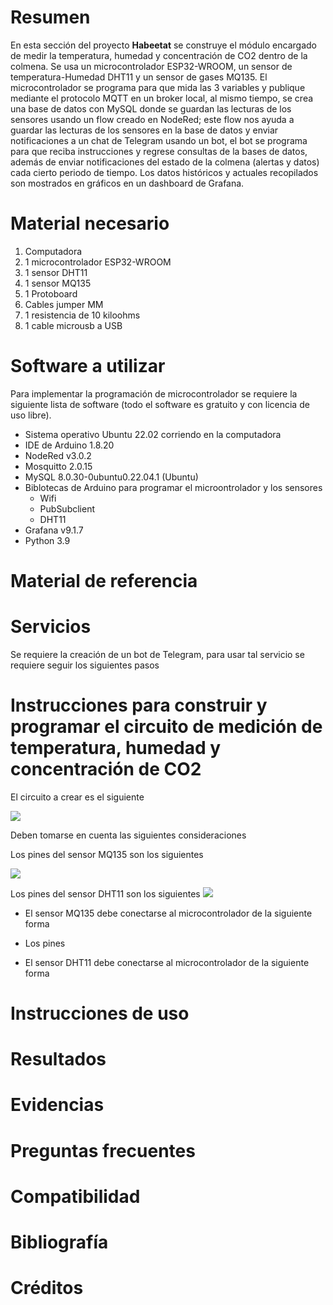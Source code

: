 # Resumen

En esta sección del proyecto **Habeetat** se construye el módulo encargado de medir la temperatura, humedad y concentración de CO2 dentro de la colmena. Se usa un microcontrolador ESP32-WROOM, un sensor de temperatura-Humedad DHT11 y un sensor de gases MQ135. El microcontrolador se programa para que mida las 3 variables y publique mediante el protocolo MQTT en un broker local, al mismo tiempo, se crea una base de datos con MySQL donde se guardan las lecturas de los sensores usando un flow creado en NodeRed; este flow nos ayuda a guardar las lecturas de los sensores en la base de datos y enviar notificaciones a un chat de Telegram usando un bot, el bot se programa para que reciba instrucciones y regrese consultas de la bases de datos, además de enviar notificaciones del estado de la colmena (alertas y datos) cada cierto periodo de tiempo. Los datos históricos y actuales recopilados son mostrados en gráficos en un dashboard de Grafana. 

# Material necesario
1. Computadora 
2. 1 microcontrolador ESP32-WROOM
2. 1 sensor DHT11
3. 1 sensor MQ135
4. 1 Protoboard 
5. Cables jumper MM
6. 1 resistencia de 10 kiloohms
7. 1 cable microusb a USB

# Software a utilizar

Para implementar la programación de microcontrolador se requiere la siguiente lista de software (todo el software es gratuito y con licencia de uso libre).

- Sistema operativo Ubuntu 22.02 corriendo en la computadora
- IDE de Arduino 1.8.20
- NodeRed v3.0.2
- Mosquitto 2.0.15
- MySQL 8.0.30-0ubuntu0.22.04.1 (Ubuntu)
- Biblotecas de Arduino para programar el microontrolador y los sensores
	+ Wifi
	+ PubSubclient
	+ DHT11
- Grafana v9.1.7
- Python 3.9

# Material de referencia

# Servicios

Se requiere la creación de un bot de Telegram, para usar tal servicio se requiere seguir los siguientes pasos

# Instrucciones para construir y programar el circuito de medición de temperatura, humedad y concentración de CO2

El circuito a crear es el siguiente

![](../../../Fritzing/mq135_DHT11_ESP32_bb.png)

Deben tomarse en cuenta las siguientes consideraciones

Los pines del sensor MQ135 son los siguientes

![](../../../Fritzing/MQ135-pinout.jpg)

Los pines del sensor DHT11 son los siguientes
![](../../../Fritzing/dht11.png)

- El sensor MQ135 debe conectarse al microcontrolador de la siguiente forma
- Los pines 


- El sensor DHT11 debe conectarse al microcontrolador de la siguiente forma



# Instrucciones de uso

# Resultados

# Evidencias

# Preguntas frecuentes

# Compatibilidad

# Bibliografía

# Créditos